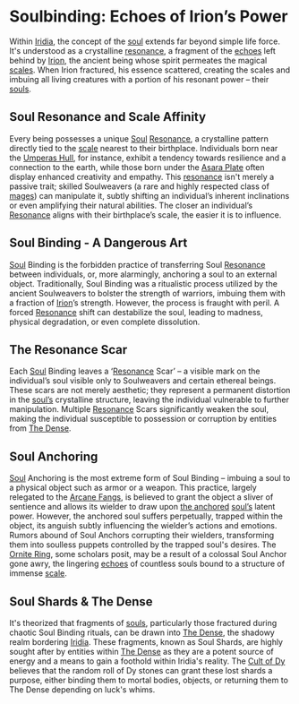 # Soulbinding: Echoes of Irion’s Power

Within [Iridia](/geography/world/iridia.md), the concept of the [soul](/raw/20250501/soul/soul.md) extends far beyond simple life force. It's understood as a crystalline [resonance](/raw/20250501/resonance/resonance.md), a fragment of the [echoes](/raw/20250501/soul/echoes.md) left behind by [Irion](/being/deity/irion.md), the ancient being whose spirit permeates the magical [scales](/geography/landmark/scale.md). When Irion fractured, his essence scattered, creating the scales and imbuing all living creatures with a portion of his resonant power – their [souls](/raw/20250501/soul/souls.md).

## Soul Resonance and Scale Affinity

Every being possesses a unique [Soul](/raw/20250501/soul/soul.md) [Resonance](/raw/20250501/resonance/resonance.md), a crystalline pattern directly tied to the [scale](/geography/landmark/scale.md) nearest to their birthplace. Individuals born near the [Umperas Hull](/geography/scale/umperas-hull.md), for instance, exhibit a tendency towards resilience and a connection to the earth, while those born under the [Asara Plate](/geography/scale/asara-plate.md) often display enhanced creativity and empathy. This [resonance](/raw/20250504/cataclysm/resonance.md) isn't merely a passive trait; skilled Soulweavers (a rare and highly respected class of [mages](/raw/20250504/mage/mages.md)) can manipulate it, subtly shifting an individual’s inherent inclinations or even amplifying their natural abilities. The closer an individual’s [Resonance](/structure/mechanic/resonance.md) aligns with their birthplace’s scale, the easier it is to influence.

## Soul Binding - A Dangerous Art

[Soul](/raw/20250501/soul/soul.md) Binding is the forbidden practice of transferring Soul [Resonance](/raw/20250501/resonance/resonance.md) between individuals, or, more alarmingly, anchoring a soul to an external object. Traditionally, Soul Binding was a ritualistic process utilized by the ancient Soulweavers to bolster the strength of warriors, imbuing them with a fraction of [Irion](/being/deity/irion.md)’s strength. However, the process is fraught with peril. A forced [Resonance](/raw/20250504/cataclysm/resonance.md) shift can destabilize the soul, leading to madness, physical degradation, or even complete dissolution. 

## The Resonance Scar

Each [Soul](/raw/20250501/soul/soul.md) Binding leaves a ‘[Resonance](/raw/20250501/resonance/resonance.md) Scar’ – a visible mark on the individual’s soul visible only to Soulweavers and certain ethereal beings. These scars are not merely aesthetic; they represent a permanent distortion in the [soul’s](/raw/20250501/soul/souls.md) crystalline structure, leaving the individual vulnerable to further manipulation. Multiple [Resonance](/raw/20250504/cataclysm/resonance.md) Scars significantly weaken the soul, making the individual susceptible to possession or corruption by entities from [The Dense](/geography/realm/the-dense.md).

## Soul Anchoring

[Soul](/raw/20250501/soul/soul.md) Anchoring is the most extreme form of Soul Binding – imbuing a soul to a physical object such as armor or a weapon. This practice, largely relegated to the [Arcane Fangs](/structure/society/factions/arcane-fangs.md), is believed to grant the object a sliver of sentience and allows its wielder to draw upon [the anchored](/geography/realm/the-anchored.md) [soul’s](/raw/20250501/soul/souls.md) latent power. However, the anchored soul suffers perpetually, trapped within the object, its anguish subtly influencing the wielder’s actions and emotions. Rumors abound of Soul Anchors corrupting their wielders, transforming them into soulless puppets controlled by the trapped soul's desires. The [Ornite Ring](/geography/scale/ornite-ring.md), some scholars posit, may be a result of a colossal Soul Anchor gone awry, the lingering [echoes](/raw/20250501/soul/echoes.md) of countless souls bound to a structure of immense [scale](/geography/landmark/scale.md).

## Soul Shards & The Dense

It's theorized that fragments of [souls](/raw/20250501/soul/soul.md), particularly those fractured during chaotic Soul Binding rituals, can be drawn into [The Dense](/geography/realm/the-dense.md), the shadowy realm bordering [Iridia](/geography/world/iridia.md). These fragments, known as Soul Shards, are highly sought after by entities within [The Dense](/raw/20250501/the-dense/the-dense.md) as they are a potent source of energy and a means to gain a foothold within Iridia's reality. The [Cult of Dy](/structure/society/factions/cult-of-dy.md) believes that the random roll of Dy stones can grant these lost shards a purpose, either binding them to mortal bodies, objects, or returning them to The Dense depending on luck's whims.
